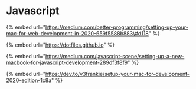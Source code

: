 # Javascript

{% embed url="https://medium.com/better-programming/setting-up-your-mac-for-web-development-in-2020-659f5588b883\#d118" %}

{% embed url="https://dotfiles.github.io" %}

{% embed url="https://medium.com/javascript-scene/setting-up-a-new-macbook-for-javascript-development-289df3f8f9" %}

{% embed url="https://dev.to/v3frankie/setup-your-mac-for-development-2020-edition-1c8a" %}



